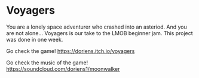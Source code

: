 # Voyagers

You are a lonely space adventurer who crashed into an asteriod.  And you are not alone...
Voyagers is our take to the LMOB beginner jam. This project was done in one week.

Go check the game!
https://doriens.itch.io/voyagers

Go check the music of the game!
https://soundcloud.com/doriens1/moonwalker


